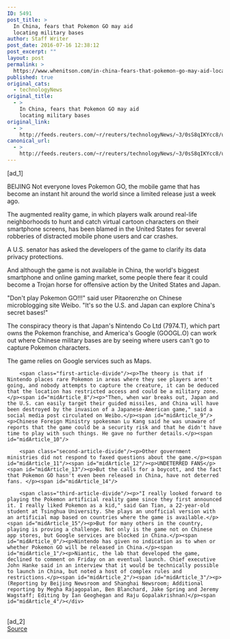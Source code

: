 ```yaml
---
ID: 5491
post_title: >
  In China, fears that Pokemon GO may aid
  locating military bases
author: Staff Writer
post_date: 2016-07-16 12:38:12
post_excerpt: ""
layout: post
permalink: >
  https://www.whenitson.com/in-china-fears-that-pokemon-go-may-aid-locating-military-bases/
published: true
original_cats:
  - technologyNews
original_title:
  - >
    In China, fears that Pokemon GO may aid
    locating military bases
original_link:
  - >
    http://feeds.reuters.com/~r/reuters/technologyNews/~3/0sS8qIKYcc8/us-nintendo-pokemon-china-idUSKCN0ZV0YD
canonical_url:
  - >
    http://feeds.reuters.com/~r/reuters/technologyNews/~3/0sS8qIKYcc8/us-nintendo-pokemon-china-idUSKCN0ZV0YD
---
```

 [ad_1]
<br><div id="articleText">
<span id="midArticle_start"/>

<span id="midArticle_0"/><span class="focusParagraph" readability="4"><p><span class="articleLocation">BEIJING</span> Not everyone loves Pokemon GO, the mobile game that has become an instant hit around the world since a limited release just a week ago.</p></span><span id="midArticle_1"/><p>The augmented reality game, in which players walk around real-life neighborhoods to hunt and catch virtual cartoon characters on their smartphone screens, has been blamed in the United States for several robberies of distracted mobile phone users and car crashes. </p><span id="midArticle_2"/><p>A U.S. senator has asked the developers of the game to clarify its data privacy protections.</p><span id="midArticle_3"/><p>And although the game is not available in China, the world's biggest smartphone and online gaming market, some people there fear it could become a Trojan horse for offensive action by the United States and Japan.</p><span id="midArticle_4"/><p>"Don't play Pokemon GO!!!" said user Pitaorenzhe on Chinese microblogging site Weibo. "It's so the U.S. and Japan can explore China's secret bases!"</p><span id="midArticle_5"/><p>The conspiracy theory is that Japan's Nintendo Co Ltd (<span id="symbol_7974.T_0">7974.T</span>), which part owns the Pokemon franchise, and America's Google (<span id="symbol_GOOGL.O_1">GOOGL.O</span>) can work out where Chinese military bases are by seeing where users can't go to capture Pokemon characters.</p><span id="midArticle_6"/><p>The game relies on Google services such as Maps.</p><span id="midArticle_7"/>
        
        <span class="first-article-divide"/><p>The theory is that if Nintendo places rare Pokemon in areas where they see players aren't going, and nobody attempts to capture the creature, it can be deduced that the location has restricted access and could be a military zone.</p><span id="midArticle_8"/><p>"Then, when war breaks out, Japan and the U.S. can easily target their guided missiles, and China will have been destroyed by the invasion of a Japanese-American game," said a social media post circulated on Weibo.</p><span id="midArticle_9"/><p>Chinese Foreign Ministry spokesman Lu Kang said he was unaware of reports that the game could be a security risk and that he didn't have time to play with such things. He gave no further details.</p><span id="midArticle_10"/>
        
        <span class="second-article-divide"/><p>Other government ministries did not respond to faxed questions about the game.</p><span id="midArticle_11"/><span id="midArticle_12"/><p>UNDETERRED FANS</p><span id="midArticle_13"/><p>But the calls for a boycott, and the fact that Pokemon GO hasn't even been released in China, have not deterred fans. </p><span id="midArticle_14"/>
        
        <span class="third-article-divide"/><p>"I really looked forward to playing the Pokemon artificial reality game since they first announced it. I really liked Pokemon as a kid," said Gan Tian, a 22-year-old student at Tsinghua University. She plays an unofficial version with an artificial map based on countries where the game is available.</p><span id="midArticle_15"/><p>But for many others in the country, playing is proving a challenge. Not only is the game not on Chinese app stores, but Google services are blocked in China.</p><span id="midArticle_0"/><p>Nintendo has given no indication as to when or whether Pokemon GO will be released in China.</p><span id="midArticle_1"/><p>Niantic, the lab that developed the game, declined to comment on Friday on an eventual launch. Chief executive John Hanke said in an interview that it would be technically possible to launch in China, but noted a host of complex rules and restrictions.</p><span id="midArticle_2"/><span id="midArticle_3"/><p> (Reporting by Beijing Newsroom and Shanghai Newsroom; Additional reporting by Megha Rajagopalan, Ben Blanchard, Jake Spring and Jeremy Wagstaff; Editing by Ian Geoghegan and Raju Gopalakrishnan)</p><span id="midArticle_4"/></div>
<br>[ad_2]
<br><a href="http://feeds.reuters.com/~r/reuters/technologyNews/~3/0sS8qIKYcc8/us-nintendo-pokemon-china-idUSKCN0ZV0YD">Source </a>